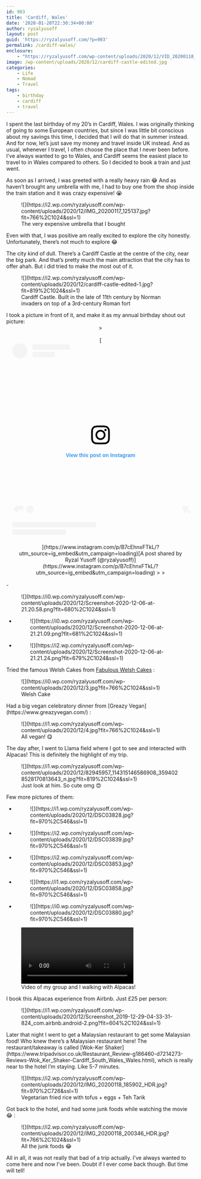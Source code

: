 ```yaml
---
id: 903
title: 'Cardiff, Wales'
date: '2020-01-20T22:30:34+00:00'
author: ryzalyusoff
layout: post
guid: 'https://ryzalyusoff.com/?p=903'
permalink: /cardiff-wales/
enclosure:
    - "https://ryzalyusoff.com/wp-content/uploads/2020/12/VID_20200118_153516.mp4\n11612430\nvideo/mp4\n"
image: /wp-content/uploads/2020/12/cardiff-castle-edited.jpg
categories:
    - Life
    - Nomad
    - Travel
tags:
    - birthday
    - cardiff
    - travel
---
```


I spent the last birthday of my 20’s in Cardiff, Wales. I was originally thinking of going to some European countries, but since I was little bit conscious about my savings this time, I decided that I will do that in summer instead. And for now, let’s just save my money and travel inside UK instead. And as usual, whenever I travel, I often choose the place that I never been before. I’ve always wanted to go to Wales, and Cardiff seems the easiest place to travel to in Wales compared to others. So I decided to book a train and just went.

As soon as I arrived, I was greeted with a really heavy rain 😂 And as haven’t brought any umbrella with me, I had to buy one from the shop inside the train station and it was crazy expensive! 😭

<figure class="wp-block-image">![](https://i2.wp.com/ryzalyusoff.com/wp-content/uploads/2020/12/IMG_20200117_125137.jpg?fit=766%2C1024&ssl=1)<figcaption>The very expensive umbrella that I bought</figcaption></figure>Even with that, I was positive am really excited to explore the city honestly. Unfortunately, there’s not much to explore 😂

The city kind of dull. There’s a Cardiff Castle at the centre of the city, near the big park. And that’s pretty much the main attraction that the city has to offer ahah. But i did tried to make the most out of it.

<figure class="wp-block-image">![](https://i2.wp.com/ryzalyusoff.com/wp-content/uploads/2020/12/cardiff-castle-edited-1.jpg?fit=819%2C1024&ssl=1)<figcaption>Cardiff Castle. Built in the late of 11th century by Norman invaders on top of a 3rd-century Roman fort  
</figcaption></figure>I took a picture in front of it, and make it as my annual birthday shout out picture:

<center>> <div style="padding:16px;"> [<div style=" display: flex; flex-direction: row; align-items: center;"><div style="background-color: #F4F4F4; border-radius: 50%; flex-grow: 0; height: 40px; margin-right: 14px; width: 40px;"></div><div style="display: flex; flex-direction: column; flex-grow: 1; justify-content: center;"><div style=" background-color: #F4F4F4; border-radius: 4px; flex-grow: 0; height: 14px; margin-bottom: 6px; width: 100px;"></div><div style=" background-color: #F4F4F4; border-radius: 4px; flex-grow: 0; height: 14px; width: 60px;"></div></div></div><div style="padding: 19% 0;"></div><div style="display:block; height:50px; margin:0 auto 12px; width:50px;"><svg height="50px" version="1.1" viewbox="0 0 60 60" width="50px" xmlns="https://www.w3.org/2000/svg" xmlns:xlink="https://www.w3.org/1999/xlink"><g fill="none" fill-rule="evenodd" stroke="none" stroke-width="1"><g fill="#000000" transform="translate(-511.000000, -20.000000)"><g><path d="M556.869,30.41 C554.814,30.41 553.148,32.076 553.148,34.131 C553.148,36.186 554.814,37.852 556.869,37.852 C558.924,37.852 560.59,36.186 560.59,34.131 C560.59,32.076 558.924,30.41 556.869,30.41 M541,60.657 C535.114,60.657 530.342,55.887 530.342,50 C530.342,44.114 535.114,39.342 541,39.342 C546.887,39.342 551.658,44.114 551.658,50 C551.658,55.887 546.887,60.657 541,60.657 M541,33.886 C532.1,33.886 524.886,41.1 524.886,50 C524.886,58.899 532.1,66.113 541,66.113 C549.9,66.113 557.115,58.899 557.115,50 C557.115,41.1 549.9,33.886 541,33.886 M565.378,62.101 C565.244,65.022 564.756,66.606 564.346,67.663 C563.803,69.06 563.154,70.057 562.106,71.106 C561.058,72.155 560.06,72.803 558.662,73.347 C557.607,73.757 556.021,74.244 553.102,74.378 C549.944,74.521 548.997,74.552 541,74.552 C533.003,74.552 532.056,74.521 528.898,74.378 C525.979,74.244 524.393,73.757 523.338,73.347 C521.94,72.803 520.942,72.155 519.894,71.106 C518.846,70.057 518.197,69.06 517.654,67.663 C517.244,66.606 516.755,65.022 516.623,62.101 C516.479,58.943 516.448,57.996 516.448,50 C516.448,42.003 516.479,41.056 516.623,37.899 C516.755,34.978 517.244,33.391 517.654,32.338 C518.197,30.938 518.846,29.942 519.894,28.894 C520.942,27.846 521.94,27.196 523.338,26.654 C524.393,26.244 525.979,25.756 528.898,25.623 C532.057,25.479 533.004,25.448 541,25.448 C548.997,25.448 549.943,25.479 553.102,25.623 C556.021,25.756 557.607,26.244 558.662,26.654 C560.06,27.196 561.058,27.846 562.106,28.894 C563.154,29.942 563.803,30.938 564.346,32.338 C564.756,33.391 565.244,34.978 565.378,37.899 C565.522,41.056 565.552,42.003 565.552,50 C565.552,57.996 565.522,58.943 565.378,62.101 M570.82,37.631 C570.674,34.438 570.167,32.258 569.425,30.349 C568.659,28.377 567.633,26.702 565.965,25.035 C564.297,23.368 562.623,22.342 560.652,21.575 C558.743,20.834 556.562,20.326 553.369,20.18 C550.169,20.033 549.148,20 541,20 C532.853,20 531.831,20.033 528.631,20.18 C525.438,20.326 523.257,20.834 521.349,21.575 C519.376,22.342 517.703,23.368 516.035,25.035 C514.368,26.702 513.342,28.377 512.574,30.349 C511.834,32.258 511.326,34.438 511.181,37.631 C511.035,40.831 511,41.851 511,50 C511,58.147 511.035,59.17 511.181,62.369 C511.326,65.562 511.834,67.743 512.574,69.651 C513.342,71.625 514.368,73.296 516.035,74.965 C517.703,76.634 519.376,77.658 521.349,78.425 C523.257,79.167 525.438,79.673 528.631,79.82 C531.831,79.965 532.853,80.001 541,80.001 C549.148,80.001 550.169,79.965 553.369,79.82 C556.562,79.673 558.743,79.167 560.652,78.425 C562.623,77.658 564.297,76.634 565.965,74.965 C567.633,73.296 568.659,71.625 569.425,69.651 C570.167,67.743 570.674,65.562 570.82,62.369 C570.966,59.17 571,58.147 571,50 C571,41.851 570.966,40.831 570.82,37.631"></path></g></g></g></svg></div><div style="padding-top: 8px;"><div style=" color:#3897f0; font-family:Arial,sans-serif; font-size:14px; font-style:normal; font-weight:550; line-height:18px;"> View this post on Instagram</div></div><div style="padding: 12.5% 0;"></div><div style="display: flex; flex-direction: row; margin-bottom: 14px; align-items: center;"><div><div style="background-color: #F4F4F4; border-radius: 50%; height: 12.5px; width: 12.5px; transform: translateX(0px) translateY(7px);"></div><div style="background-color: #F4F4F4; height: 12.5px; transform: rotate(-45deg) translateX(3px) translateY(1px); width: 12.5px; flex-grow: 0; margin-right: 14px; margin-left: 2px;"></div><div style="background-color: #F4F4F4; border-radius: 50%; height: 12.5px; width: 12.5px; transform: translateX(9px) translateY(-18px);"></div></div><div style="margin-left: 8px;"><div style=" background-color: #F4F4F4; border-radius: 50%; flex-grow: 0; height: 20px; width: 20px;"></div><div style=" width: 0; height: 0; border-top: 2px solid transparent; border-left: 6px solid #f4f4f4; border-bottom: 2px solid transparent; transform: translateX(16px) translateY(-4px) rotate(30deg)"></div></div><div style="margin-left: auto;"><div style=" width: 0px; border-top: 8px solid #F4F4F4; border-right: 8px solid transparent; transform: translateY(16px);"></div><div style=" background-color: #F4F4F4; flex-grow: 0; height: 12px; width: 16px; transform: translateY(-4px);"></div><div style=" width: 0; height: 0; border-top: 8px solid #F4F4F4; border-left: 8px solid transparent; transform: translateY(-4px) translateX(8px);"></div></div></div><div style="display: flex; flex-direction: column; flex-grow: 1; justify-content: center; margin-bottom: 24px;"><div style=" background-color: #F4F4F4; border-radius: 4px; flex-grow: 0; height: 14px; margin-bottom: 6px; width: 224px;"></div><div style=" background-color: #F4F4F4; border-radius: 4px; flex-grow: 0; height: 14px; width: 144px;"></div></div>](https://www.instagram.com/p/B7cEhnxFTkL/?utm_source=ig_embed&utm_campaign=loading)[A post shared by Ryzal Yusoff (@ryzalyusoff)](https://www.instagram.com/p/B7cEhnxFTkL/?utm_source=ig_embed&utm_campaign=loading)
> 
> </div>

 <script async="" src="//www.instagram.com/embed.js"></script></center>- <figure>![](https://i0.wp.com/ryzalyusoff.com/wp-content/uploads/2020/12/Screenshot-2020-12-06-at-21.20.58.png?fit=680%2C1024&ssl=1)</figure>
- <figure>![](https://i0.wp.com/ryzalyusoff.com/wp-content/uploads/2020/12/Screenshot-2020-12-06-at-21.21.09.png?fit=681%2C1024&ssl=1)</figure>
- <figure>![](https://i2.wp.com/ryzalyusoff.com/wp-content/uploads/2020/12/Screenshot-2020-12-06-at-21.21.24.png?fit=679%2C1024&ssl=1)</figure>

Tried the famous Welsh Cakes from [Fabulous Welsh Cakes](https://www.fabulouswelshcakes.co.uk/) :

<figure class="wp-block-image">![](https://i0.wp.com/ryzalyusoff.com/wp-content/uploads/2020/12/3.jpg?fit=766%2C1024&ssl=1)<figcaption>Welsh Cake</figcaption></figure>Had a big vegan celebratory dinner from [Greazy Vegan](https://www.greazyvegan.com/) :

<figure class="wp-block-image">![](https://i1.wp.com/ryzalyusoff.com/wp-content/uploads/2020/12/4.jpg?fit=766%2C1024&ssl=1)<figcaption>All vegan! 😋</figcaption></figure>The day after, I went to Llama field where I got to see and interacted with Alpacas! This is definitely the highlight of my trip.

<figure class="wp-block-image">![](https://i1.wp.com/ryzalyusoff.com/wp-content/uploads/2020/12/82945957_114315146586908_3594028528170813643_n.jpg?fit=819%2C1024&ssl=1)<figcaption>Just look at him. So cute omg 😍</figcaption></figure>Few more pictures of them:

- <figure>![](https://i1.wp.com/ryzalyusoff.com/wp-content/uploads/2020/12/DSC03828.jpg?fit=970%2C546&ssl=1)</figure>
- <figure>![](https://i2.wp.com/ryzalyusoff.com/wp-content/uploads/2020/12/DSC03839.jpg?fit=970%2C546&ssl=1)</figure>
- <figure>![](https://i2.wp.com/ryzalyusoff.com/wp-content/uploads/2020/12/DSC03853.jpg?fit=970%2C546&ssl=1)</figure>
- <figure>![](https://i1.wp.com/ryzalyusoff.com/wp-content/uploads/2020/12/DSC03858.jpg?fit=970%2C546&ssl=1)</figure>
- <figure>![](https://i0.wp.com/ryzalyusoff.com/wp-content/uploads/2020/12/DSC03880.jpg?fit=970%2C546&ssl=1)</figure>

<figure class="wp-block-video"><video controls="" src="https://ryzalyusoff.com/wp-content/uploads/2020/12/VID_20200118_153516.mp4"></video><figcaption>Video of my group and I walking with Alpacas!</figcaption></figure>I book this Alpacas experience from Airbnb. Just £25 per person:

<div class="wp-block-image"><figure class="aligncenter is-resized">![](https://i1.wp.com/ryzalyusoff.com/wp-content/uploads/2020/12/Screenshot_2019-12-29-04-33-31-824_com.airbnb.android-2.png?fit=604%2C1024&ssl=1)</figure></div>Later that night I went to get a Malaysian restaurant to get some Malaysian food! Who knew there’s a Malaysian restaurant here! The restaurant/takeaway is called [Wok-Ker Shaker](https://www.tripadvisor.co.uk/Restaurant_Review-g186460-d7214273-Reviews-Wok_Ker_Shaker-Cardiff_South_Wales_Wales.html), which is really near to the hotel I’m staying. Like 5-7 minutes.

<figure class="wp-block-image">![](https://i2.wp.com/ryzalyusoff.com/wp-content/uploads/2020/12/IMG_20200118_185902_HDR.jpg?fit=970%2C726&ssl=1)<figcaption>Vegetarian fried rice with tofus + eggs + Teh Tarik </figcaption></figure>Got back to the hotel, and had some junk foods while watching the movie 😂 :

<figure class="wp-block-image">![](https://i2.wp.com/ryzalyusoff.com/wp-content/uploads/2020/12/IMG_20200118_200346_HDR.jpg?fit=766%2C1024&ssl=1)<figcaption>All the junk foods 😂</figcaption></figure>All in all, it was not really that bad of a trip actually. I’ve always wanted to come here and now I’ve been. Doubt if I ever come back though. But time will tell!